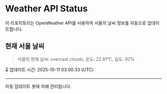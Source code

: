 
# Weather API Status

이 리포지토리는 OpenWeather API를 사용하여 서울의 날씨 정보를 자동으로 업데이트합니다.

## 현재 서울 날씨
> 서울의 현재 날씨: overcast clouds, 온도: 22.81°C, 습도: 92%

⏳ 업데이트 시간: 2025-10-11 03:00:33 (UTC)

---
자동 업데이트 봇에 의해 관리됩니다.
